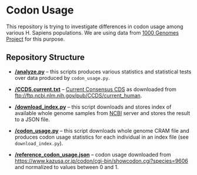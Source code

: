 Codon Usage
===========

This repository is trying to investigate differences in codon usage among
various H. Sapiens populations. We are using data from
[1000 Genomes Project](http://www.internationalgenome.org/) for this purpose.


Repository Structure
--------------------

* [**/analyze.py**](/analyze.py) – this scripts produces various statistics and
  statistical tests over data produced by `codon_usage.py`.

* [**/CCDS.current.txt**](/CCDS.current.txt) –
  [Current Consensus CDS](https://www.ncbi.nlm.nih.gov/projects/CCDS/CcdsBrowse.cgi)
  as downloaded from ftp://ftp.ncbi.nlm.nih.gov/pub/CCDS/current_human.

* [**/download_index.py**](/download_index.py) – this script downloads and
  stores index of available whole genome samples from
  [NCBI](https://www.ncbi.nlm.nih.gov/) server and stores the result to a JSON
  file.

* [**/codon_usage.py**](/codon_usage.py) – this script downloads whole genome
  CRAM file and produces codon usage statistics for each individual in an index
  file (see `download_index.py`).

* [**/reference_codon_usage.json**](/reference_codon_usage.json) – codon usage
  downloaded from
  https://www.kazusa.or.jp/codon/cgi-bin/showcodon.cgi?species=9606 and
  normalized to values between 0 and 1.
